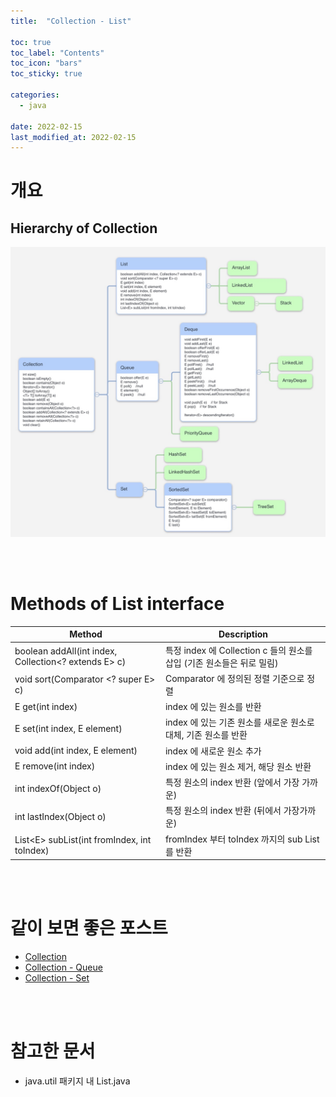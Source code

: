 ```yaml
---
title:  "Collection - List"

toc: true
toc_label: "Contents"
toc_icon: "bars"
toc_sticky: true

categories:
  - java

date: 2022-02-15
last_modified_at: 2022-02-15
---
```


# 개요

##  Hierarchy of Collection

![Collection](../../assets/images/2022-02-15-java_collection_list/Collection-16449055108191-16449090337232.jpg)

<br><br>

# Methods of List interface

| Method                                               | Description                                                  |
| ---------------------------------------------------- | ------------------------------------------------------------ |
| boolean addAll(int index, Collection<? extends E> c) | 특정 index 에 Collection c 들의 원소를 삽입 (기존 원소들은 뒤로 밀림) |
| void sort(Comparator <? super E> c)                  | Comparator 에 정의된 정렬 기준으로 정렬                      |
| E get(int index)                                     | index 에 있는 원소를 반환                                    |
| E set(int index, E element)                          | index 에 있는 기존 원소를 새로운 원소로 대체, 기존 원소를 반환 |
| void add(int index, E element)                       | index 에 새로운 원소 추가                                    |
| E remove(int index)                                  | index 에 있는 원소 제거, 해당 원소 반환                      |
| int indexOf(Object o)                                | 특정 원소의 index 반환 (앞에서 가장 가까운)                  |
| int lastIndex(Object o)                              | 특정 원소의 index 반환 (뒤에서 가장가까운)                   |
| List\<E> subList(int fromIndex, int toIndex)         | fromIndex 부터 toIndex 까지의 sub List 를 반환               |

<br><br>

# 같이 보면 좋은 포스트

* [Collection](../java_collection)
* [Collection - Queue](../java_collection_queue)
* [Collection - Set](../java_collection_set)

<br><br>

# 참고한 문서

* java.util 패키지 내 List.java
